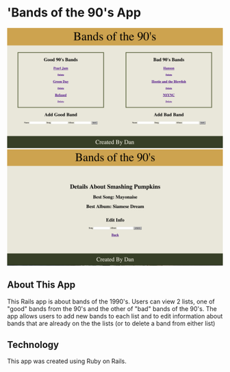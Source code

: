 # 'Bands of the 90's App

<img src="screen-shot.png">

<img src="display-details.png">

## About This App

This Rails app is about bands of the 1990's. Users can view 2 lists, one of "good" bands from the 90's and the other of "bad" bands of the 90's. The app allows users to add new bands to each list and to edit information about bands that are already on the the lists (or to delete a band from either list)

## Technology

This app was created using Ruby on Rails.
